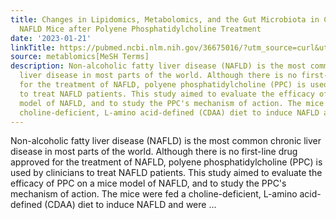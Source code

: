 ```yaml
---
title: Changes in Lipidomics, Metabolomics, and the Gut Microbiota in CDAA-Induced
  NAFLD Mice after Polyene Phosphatidylcholine Treatment
date: '2023-01-21'
linkTitle: https://pubmed.ncbi.nlm.nih.gov/36675016/?utm_source=curl&utm_medium=rss&utm_campaign=pubmed-2&utm_content=1Zkrxt7ktlCbHBXEV3v65xxSnkSWNsJ1A6Fq3gBniKhGfIUslK&fc=20210907212339&ff=20230124200914&v=2.17.9.post6+86293ac
source: metablomics[MeSH Terms]
description: Non-alcoholic fatty liver disease (NAFLD) is the most common chronic
  liver disease in most parts of the world. Although there is no first-line drug approved
  for the treatment of NAFLD, polyene phosphatidylcholine (PPC) is used by clinicians
  to treat NAFLD patients. This study aimed to evaluate the efficacy of PPC on a mice
  model of NAFLD, and to study the PPC's mechanism of action. The mice were fed a
  choline-deficient, L-amino acid-defined (CDAA) diet to induce NAFLD and were ...
---
```

Non-alcoholic fatty liver disease (NAFLD) is the most common chronic liver disease in most parts of the world. Although there is no first-line drug approved for the treatment of NAFLD, polyene phosphatidylcholine (PPC) is used by clinicians to treat NAFLD patients. This study aimed to evaluate the efficacy of PPC on a mice model of NAFLD, and to study the PPC's mechanism of action. The mice were fed a choline-deficient, L-amino acid-defined (CDAA) diet to induce NAFLD and were ...